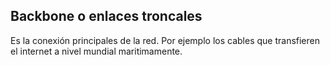 ## Backbone o enlaces troncales
Es la conexión principales de la red. Por ejemplo los cables que transfieren el internet a nivel mundial maritimamente.
